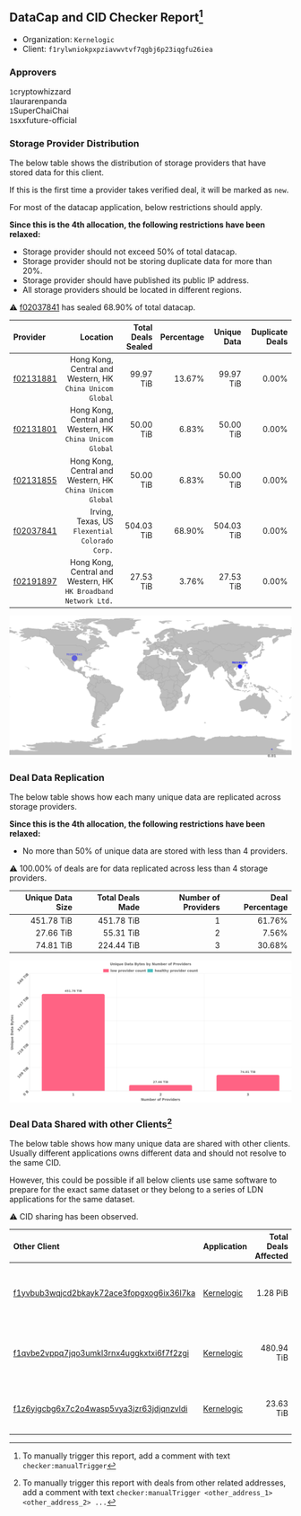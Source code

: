 ## DataCap and CID Checker Report[^1]
 - Organization: `Kernelogic`
 - Client: `f1rylwniokpxpziavwvtvf7qgbj6p23iqgfu26iea`
### Approvers
`1`cryptowhizzard<br/>`1`laurarenpanda<br/>`1`SuperChaiChai<br/>`1`sxxfuture-official

### Storage Provider Distribution
The below table shows the distribution of storage providers that have stored data for this client.

If this is the first time a provider takes verified deal, it will be marked as `new`.

For most of the datacap application, below restrictions should apply.

**Since this is the 4th allocation, the following restrictions have been relaxed:**
 - Storage provider should not exceed 50% of total datacap.
 - Storage provider should not be storing duplicate data for more than 20%.
 - Storage provider should have published its public IP address.
 - All storage providers should be located in different regions.

⚠️ [f02037841](https://filfox.info/en/address/f02037841) has sealed 68.90% of total datacap.

| Provider                                              |                                                           Location | Total Deals Sealed | Percentage | Unique Data | Duplicate Deals |
| :---------------------------------------------------- | -----------------------------------------------------------------: | -----------------: | ---------: | ----------: | --------------: |
| [f02131881](https://filfox.info/en/address/f02131881) |       Hong Kong, Central and Western, HK<br/>`China Unicom Global` |          99.97 TiB |     13.67% |   99.97 TiB |           0.00% |
| [f02131801](https://filfox.info/en/address/f02131801) |       Hong Kong, Central and Western, HK<br/>`China Unicom Global` |          50.00 TiB |      6.83% |   50.00 TiB |           0.00% |
| [f02131855](https://filfox.info/en/address/f02131855) |       Hong Kong, Central and Western, HK<br/>`China Unicom Global` |          50.00 TiB |      6.83% |   50.00 TiB |           0.00% |
| [f02037841](https://filfox.info/en/address/f02037841) |                  Irving, Texas, US<br/>`Flexential Colorado Corp.` |         504.03 TiB |     68.90% |  504.03 TiB |           0.00% |
| [f02191897](https://filfox.info/en/address/f02191897) | Hong Kong, Central and Western, HK<br/>`HK Broadband Network Ltd.` |          27.53 TiB |      3.76% |   27.53 TiB |           0.00% |

<img src="https://raw.githubusercontent.com/data-preservation-programs/filplus-checker-assets/main/filecoin-project/filecoin-plus-large-datasets/issues/1638/1688006804419.png"/>

### Deal Data Replication
The below table shows how each many unique data are replicated across storage providers.


**Since this is the 4th allocation, the following restrictions have been relaxed:**
- No more than 50% of unique data are stored with less than 4 providers.

⚠️ 100.00% of deals are for data replicated across less than 4 storage providers.

| Unique Data Size | Total Deals Made | Number of Providers | Deal Percentage |
| ---------------: | ---------------: | ------------------: | --------------: |
|       451.78 TiB |       451.78 TiB |                   1 |          61.76% |
|        27.66 TiB |        55.31 TiB |                   2 |           7.56% |
|        74.81 TiB |       224.44 TiB |                   3 |          30.68% |

<img src="https://raw.githubusercontent.com/data-preservation-programs/filplus-checker-assets/main/filecoin-project/filecoin-plus-large-datasets/issues/1638/1688006805166.png"/>

### Deal Data Shared with other Clients[^3]
The below table shows how many unique data are shared with other clients.
Usually different applications owns different data and should not resolve to the same CID.

However, this could be possible if all below clients use same software to prepare for the exact same dataset or they belong to a series of LDN applications for the same dataset.

⚠️ CID sharing has been observed.

| Other Client                                                                                                          | Application                                                                                | Total Deals Affected | Unique CIDs | Approvers                                                                                               |
| :-------------------------------------------------------------------------------------------------------------------- | :----------------------------------------------------------------------------------------- | -------------------: | ----------: | :------------------------------------------------------------------------------------------------------ |
| [f1yvbub3wqjcd2bkayk72ace3fopgxog6ix36l7ka](https://filfox.info/en/address/f1yvbub3wqjcd2bkayk72ace3fopgxog6ix36l7ka) | [Kernelogic](https://github.com/filecoin-project/filecoin-plus-large-datasets/issues/1639) |             1.28 PiB |      16,186 | `1`a1991car<br/>`1`cryptowhizzard<br/>`1`laurarenpanda<br/>`1`newwebgroup<br/>`1`nj-steve<br/>`1`xinaxu |
| [f1qvbe2vppq7jqo3umkl3rnx4uggkxtxi6f7f2zgi](https://filfox.info/en/address/f1qvbe2vppq7jqo3umkl3rnx4uggkxtxi6f7f2zgi) | [Kernelogic](https://github.com/filecoin-project/filecoin-plus-large-datasets/issues/1637) |           480.94 TiB |      11,200 | `1`cryptowhizzard<br/>`1`laurarenpanda<br/>`1`liyunzhi-666<br/>`1`newwebgroup<br/>`1`Tom-OriginStorage  |
| [f1z6yigcbg6x7c2o4wasp5vya3jzr63jdjqnzvldi](https://filfox.info/en/address/f1z6yigcbg6x7c2o4wasp5vya3jzr63jdjqnzvldi) | [Kernelogic](https://github.com/filecoin-project/filecoin-plus-large-datasets/issues/1640) |            23.63 TiB |         756 | `1`cryptowhizzard<br/>`1`laurarenpanda<br/>`1`SuperChaiChai<br/>`1`sxxfuture-official                   |

[^1]: To manually trigger this report, add a comment with text `checker:manualTrigger`

[^2]: Deals from those addresses are combined into this report as they are specified with `checker:manualTrigger`

[^3]: To manually trigger this report with deals from other related addresses, add a comment with text `checker:manualTrigger <other_address_1> <other_address_2> ...`
